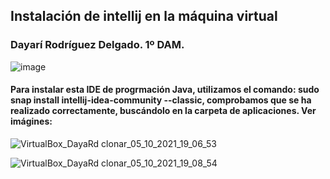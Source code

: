 ## Instalación de intellij en la máquina virtual

### Dayarí Rodríguez Delgado. 1º DAM.

![image](https://user-images.githubusercontent.com/91153603/136219176-20d21de0-35c5-4992-9fd4-e93d17cb2fdf.png)

#### Para instalar esta IDE de progrmación Java, utilizamos el comando: sudo snap install intellij-idea-community --classic, comprobamos que se ha realizado correctamente, buscándolo en la carpeta de aplicaciones. Ver imágines:

![VirtualBox_DayaRd clonar_05_10_2021_19_06_53](https://user-images.githubusercontent.com/91153603/136221253-aa3eb19e-1b6b-4b6d-8965-20c7736cc5ea.png)

![VirtualBox_DayaRd clonar_05_10_2021_19_08_54](https://user-images.githubusercontent.com/91153603/136221323-36ee15de-a724-428d-9e72-3744219b2507.png)

